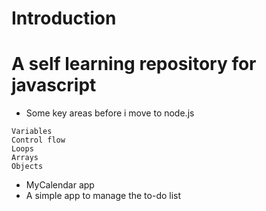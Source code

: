 # Introduction
A self learning repository for javascript
=====================

* Some key areas before i move to node.js
```
Variables
Control flow
Loops
Arrays
Objects
```

* MyCalendar app
 * A simple app to manage the to-do list
